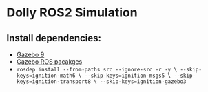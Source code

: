 # Dolly ROS2 Simulation

## Install dependencies:
 * [Gazebo 9](http://gazebosim.org/tutorials?tut=install_ubuntu&cat=install)
 * [Gazebo ROS pacakges](http://gazebosim.org/tutorials?tut=ros2_installing&cat=connect_ros)
 * `rosdep install --from-paths src --ignore-src -r -y \
     --skip-keys=ignition-math6 \
     --skip-keys=ignition-msgs5 \
     --skip-keys=ignition-transport8 \
     --skip-keys=ignition-gazebo3`


